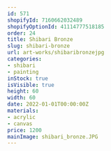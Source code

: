 ```yaml
---
id: 571
shopifyId: 7160662032489
shopifyOptionId: 41114777518185
order: 24
title: Shibari Bronze
slug: shibari-bronze
url: art-works/shibaribronzejpg
categories:
- shibari
- painting
inStock: true
isVisible: true
height: 60
width: 60
date: 2022-01-01T00:00:00Z
materials:
- acrylic
- canvas
price: 1200
mainImage: shibari_bronze.JPG
---
```

